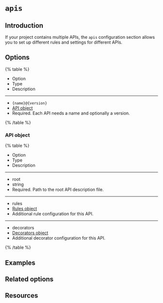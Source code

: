 # `apis`

<!--Introduction
--------------------------
Explain what the option is or does.
For example, Developer onboarding means allowing developers to register apps and manage credentials.-->

## Introduction

If your project contains multiple APIs, the `apis` configuration section allows you to set up different rules and settings for different APIs.


## Options

{% table %}

- Option
- Type
- Description

---

- `{name}@{version}`
- [API object](#api-object)
- Required. Each API needs a name and optionally a version.

{% /table %}

### API object

{% table %}

- Option
- Type
- Description

---

- root
- string
- Required. Path to the root API description file.

---

- rules
- [Rules object](./rules.md)
- Additional rule configuration for this API.

---

- decorators
- [Decorators object](./decorators.md)
- Additional decorator configuration for this API.

{% /table %}


## Examples

<!--Related options
-------------------

Include a bulleted list of related reference documentation links.-->

## Related options

<!--Resources
-------------

Include a bulleted list of conceptual or how-to documentation links that are related to topic referenced.-->

## Resources

